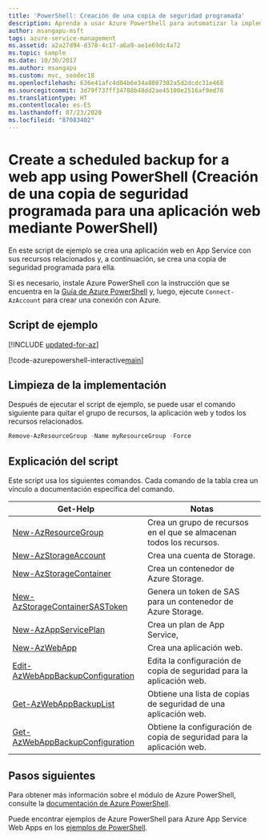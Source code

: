 ```yaml
---
title: 'PowerShell: Creación de una copia de seguridad programada'
description: Aprenda a usar Azure PowerShell para automatizar la implementación y administración de App Service. En este ejemplo se indica cómo crear una copia de seguridad programada para una aplicación.
author: msangapu-msft
tags: azure-service-management
ms.assetid: a2a27d94-d378-4c17-a6a9-ae1e69dc4a72
ms.topic: sample
ms.date: 10/30/2017
ms.author: msangapu
ms.custom: mvc, seodec18
ms.openlocfilehash: 636e41afc4d04b6e34a8087302a5d2dcdc31e468
ms.sourcegitcommit: 3d79f737ff34708b48dd2ae45100e2516af9ed78
ms.translationtype: HT
ms.contentlocale: es-ES
ms.lasthandoff: 07/23/2020
ms.locfileid: "87083402"
---
```

# <a name="create-a-scheduled-backup-for-a-web-app-using-powershell"></a>Create a scheduled backup for a web app using PowerShell (Creación de una copia de seguridad programada para una aplicación web mediante PowerShell)

En este script de ejemplo se crea una aplicación web en App Service con sus recursos relacionados y, a continuación, se crea una copia de seguridad programada para ella. 

Si es necesario, instale Azure PowerShell con la instrucción que se encuentra en la [Guía de Azure PowerShell](/powershell/azure/) y, luego, ejecute `Connect-AzAccount` para crear una conexión con Azure. 

## <a name="sample-script"></a>Script de ejemplo

[!INCLUDE [updated-for-az](../../../includes/updated-for-az.md)]

[!code-azurepowershell-interactive[main](../../../powershell_scripts/app-service/backup-scheduled/backup-scheduled.ps1?highlight=1-4 "Create a scheduled backup for a web app")]

## <a name="clean-up-deployment"></a>Limpieza de la implementación 

Después de ejecutar el script de ejemplo, se puede usar el comando siguiente para quitar el grupo de recursos, la aplicación web y todos los recursos relacionados.

```powershell
Remove-AzResourceGroup -Name myResourceGroup -Force
```

## <a name="script-explanation"></a>Explicación del script

Este script usa los siguientes comandos. Cada comando de la tabla crea un vínculo a documentación específica del comando.

| Get-Help | Notas |
|---|---|
| [New-AzResourceGroup](/powershell/module/az.resources/new-azresourcegroup) | Crea un grupo de recursos en el que se almacenan todos los recursos. |
| [New-AzStorageAccount](/powershell/module/az.storage/new-azstorageaccount) | Crea una cuenta de Storage. |
| [New-AzStorageContainer](/powershell/module/az.storage/new-AzStoragecontainer) | Crea un contenedor de Azure Storage. |
| [New-AzStorageContainerSASToken](/powershell/module/az.storage/new-AzStoragecontainersastoken) | Genera un token de SAS para un contenedor de Azure Storage. |
| [New-AzAppServicePlan](/powershell/module/az.websites/new-azappserviceplan) | Crea un plan de App Service, |
| [New-AzWebApp](/powershell/module/az.websites/new-azwebapp) | Crea una aplicación web. |
| [Edit-AzWebAppBackupConfiguration](/powershell/module/az.websites/edit-azwebappbackupconfiguration) | Edita la configuración de copia de seguridad para la aplicación web. |
| [Get-AzWebAppBackupList](/powershell/module/az.websites/get-azwebappbackuplist) | Obtiene una lista de copias de seguridad de una aplicación web. |
| [Get-AzWebAppBackupConfiguration](/powershell/module/az.websites/get-azwebappbackupconfiguration) | Obtiene la configuración de copia de seguridad para la aplicación web. |

## <a name="next-steps"></a>Pasos siguientes

Para obtener más información sobre el módulo de Azure PowerShell, consulte la [documentación de Azure PowerShell](/powershell/azure/).

Puede encontrar ejemplos de Azure PowerShell para Azure App Service Web Apps en los [ejemplos de PowerShell](../samples-powershell.md).
